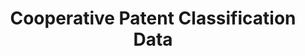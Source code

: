 ---
bigquery: https://console.cloud.google.com/bigquery?p=patents-public-data&d=cpc&page=dataset
citation: '“Cooperative Patent Classification” by the EPO and USPTO, for public use. '
contributors: EPO, USPTO
cost: None
description: Cooperative Patent Classification Data contains the scheme and definitions
  of the Cooperative Patent Classification system for classifying patent documents.
  The CPC is the result of a partnership between the EPO and the USPTO in their joint
  effort to develop a common, internationally compatible classification system for
  technical documents, in particular patent publications, which will be used by both
  offices in the patent granting process
documentation: https://www.cooperativepatentclassification.org/cpcSchemeAndDefinitions
last_edit: 04/06/2022, 13:16:16
location: https://www.cooperativepatentclassification.org/index
maintained_by: USPTO, EPO
schema_fields:
- limitingReferences
- definition
- child_groups
- status
- parents
- notAllocatable
- titleFull
- applicationReferences
- title_full
- additional_only
- ipc_concordant
- children
- informativeReferences
- not_allocatable
- title_part
- level
- date_revised
- synonyms
- limiting_references
- glossary
- breakdownCode
- titlePart
- breakdown_code
- symbol
- residual_references
- ipcConcordant
- dateRevised
- residualReferences
- sizeCache
- application_references
- childGroups
- informative_references
shortname: cooperative_patent_classification
tags:
- patents
- science
title: Cooperative Patent Classification Data
uuid: 984374a7-16e9-4b35-9445-458daceb01bf
---